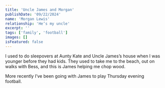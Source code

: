 ```yaml
---
title: 'Uncle James and Morgan'
publishDate: '09/22/2024'
name: 'Morgan Lewis'
relationship: 'He’s my uncle'
excerpt: ''
tags: ['family', 'football']
images: []
isFeatured: false
---
```


I used to do sleepovers at Aunty Kate and Uncle James’s house when I was younger before they had kids. They used to take me to the beach, out on walks with Bess, and this is James helping me chop wood.

More recently I’ve been going with James to play Thursday evening football.